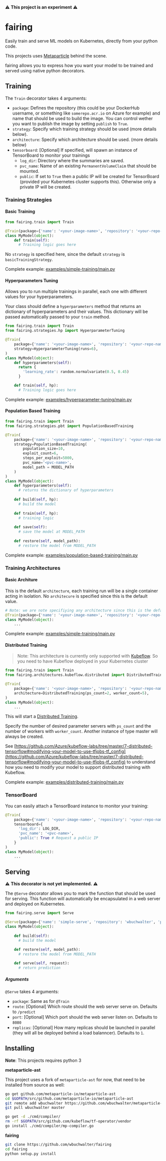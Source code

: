 :warning:  **This project is an experiment** :warning:

# fairing

Easily train and serve ML models on Kubernetes, directly from your python code.  

This projects uses [Metaparticle](http://metaparticle.io/) behind the scene.

fairing allows you to express how you want your model to be trained and served using native python decorators.  


## Training

The `Train` decorator takes 4 arguments:

* `package`: Defines the repository (this could be your DockerHub username, or something like `somerepo.acr.io` on Azure for example) and name that should be used to build the image. You can control wether you want to publish the image by setting `publish` to `True`.
* `strategy`: Specify which training strategy should be used (more details below).
* `architecture`: Specify which architecture should be used. (more details below)
* `tensorboard`: [Optional] If specified, will spawn an instance of TensorBoard to monitor your trainings
  * `log_dir`: Directory where the summaries are saved.
  * `pvc_name`: Name of an existing `PermanentVolumeClaim` that should be mounted.
  * `public`: If set to `True` then a public IP will be created for TensorBoard (provided your Kubernetes cluster supports this). Otherwise only a private IP will be created.

### Training Strategies

#### Basic Training

```python
from fairing.train import Train

@Train(package={'name': '<your-image-name>', 'repository': '<your-repo-name>', 'publish': True})
class MyModel(object):
    def train(self):
      # Training logic goes here

```
No `strategy` is specified here, since the default `strategy` is `basicTrainingStrategy`.

Complete example: [examples/simple-training/main.py](./examples/simple-training/main.py)


#### Hyperparameters Tuning
Allows you to run multiple trainings in parallel, each one with different values for your hyperparameters.

Your class should define a `hyperparameters` method that returns an dictionary of hyperparameters and their values.
This dictionary will be passed automatically passed to your `train` method.

```python
from fairing.train import Train
from fairing.strategies.hp import HyperparameterTuning

@Train(
    package={'name': '<your-image-name>', 'repository': '<your-repo-name>', 'publish': True},
    strategy=HyperparameterTuning(runs=6),
)
class MyModel(object):
    def hyperparameters(self):
      return {
        'learning_rate': random.normalvariate(0.5, 0.45)
      }

    def train(self, hp):
      # Training logic goes here
```

Complete example: [examples/hyperparameter-tuning/main.py](./examples/hyperparameter-tuning/main.py)

#### Population Based Training

```python
from fairing.train import Train
from fairing.strategies.pbt import PopulationBasedTraining

@Train(
    package={'name': '<your-image-name>', 'repository': '<your-repo-name>', 'publish': True},
    strategy=PopulationBasedTraining(
        population_size=10,
        exploit_count=6,
        steps_per_exploit=5000,
        pvc_name='<pvc-name>',
        model_path = MODEL_PATH
    )
)
class MyModel(object):
    def hyperparameters(self):
      # returns the dictionary of hyperparameters
    
    def build(self, hp):
      # build the model
    
    def train(self, hp):
      # training logic
    
    def save(self):
      # save the model at MODEL_PATH
    
    def restore(self, model_path):
      # restore the model from MODEL_PATH
```

Complete example: [examples/population-based-training/main.py](./examples/population-based-training/main.py)


### Training Architectures

#### Basic Architure

This is the default `architecture`, each training run will be a single container acting in isolation.
No `architecure` is specified since this is the default value.

```python
# Note: we are note specifiying any architecture since this is the default value
@Train(package={'name': '<your-image-name>', 'repository': '<your-repo-name>', 'publish': True})
class MyModel(object):
    ...
```

Complete example: [examples/simple-training/main.py](./examples/simple-training/main.py)


#### Distributed Training

> Note: This architecture is currently only supported with [Kubeflow](https://github.com/kubeflow/kubeflow). So you need to have Kubeflow deployed in your Kubernetes cluster 


```python
from fairing.train import Train
from fairing.architectures.kubeflow.distributed import DistributedTraining

@Train(
    package={'name': '<your-image-name>', 'repository': '<your-repo-name>', 'publish': True},
    architecture=DistributedTraining(ps_count=2, worker_count=5),
)
class MyModel(object):
    ...
```

This will start a [Distributed Training](https://www.tensorflow.org/deploy/distributed). 

Specify the number of desired parameter servers with `ps_count` and the number of workers with `worker_count`.
Another instance of type master will always be created.

See [https://github.com/Azure/kubeflow-labs/tree/master/7-distributed-tensorflow#modifying-your-model-to-use-tfjobs-tf_config](https://github.com/Azure/kubeflow-labs/tree/master/7-distributed-tensorflow#modifying-your-model-to-use-tfjobs-tf_config) to understand how you need to modify your model to support distributed training with Kubeflow.

Complete example: [examples/distributed-training/main.py](./examples/distributed-training/main.py)

### TensorBoard

You can easily attach a TensorBoard instance to monitor your training:

```python
@Train(
    package={'name': '<your-image-name>', 'repository': '<your-repo-name>', 'publish': True},
    tensorboard={
      'log_dir': LOG_DIR,
      'pvc_name': '<pvc-name>',
      'public': True # Request a public IP
    }
)
class MyModel(object):
    ...
```

## Serving

:warning: **This decorator is not yet implemented.** :warning:

The `@Serve` decorator allows you to mark the function that should be used for serving.
This function will automatically be encapsulated in a web server and deployed on Kubernetes.

```python
from fairing.serve import Serve

@Serve(package={'name': 'simple-serve', 'repository': 'wbuchwalter', 'publish': True})
class MyModel(object):
    
    def build(self):
      # build the model
    
    def restore(self, model_path):
      # restore the model from MODEL_PATH

    def serve(self, request):
      # return prediction
```

##### Arguments
`@Serve` takes 4 arguments:
* `package`: Same as for `@Train`
* `route`: [Optional] Which route should the web server serve on. Defaults to `/predict`
* `port`: [Optional] Which port should the web server listen on. Defaults to `8080`
* `replicas`: [Optional] How many replicas should be launched in parallel (they will all be deployed behind a load balanncer). Defaults to `1`.

## Installing

**Note**: This projects requires python 3

**metaparticle-ast**

This project uses a fork of `metaparticle-ast` for now, that need to be installed from source as well:

```bash
go get github.com/metaparticle-io/metaparticle-ast
cd $GOPATH/src/github.com/metaparticle-io/metaparticle-ast
git remote add wbuchwalter https://github.com/wbuchwalter/metaparticle-ast
git pull wbuchwalter master

go get -d ./cmd/compiler/
rm -rf $GOPATH/src/github.com/kubeflow/tf-operator/vendor
go install ./cmd/compiler/mp-compiler.go
```

**fairing**

```bash
git clone https://github.com/wbuchwalter/fairing
cd fairing
python setup.py install
```
